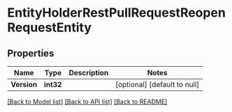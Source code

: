 # EntityHolderRestPullRequestReopenRequestEntity

## Properties
Name | Type | Description | Notes
------------ | ------------- | ------------- | -------------
**Version** | **int32** |  | [optional] [default to null]

[[Back to Model list]](../README.md#documentation-for-models) [[Back to API list]](../README.md#documentation-for-api-endpoints) [[Back to README]](../README.md)

